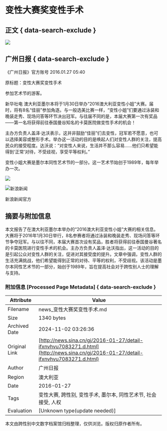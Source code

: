# 变性大赛奖变性手术

## 正文 { data-search-exclude }


![](https://n.sinaimg.cn/sinakd10200/360/w180h180/20230526/9235-5b764839635f7db7af4282f685456ea8.jpg)

## 广州日报 { data-search-exclude }

《广州日报》官方账号 2016.01.27 05:40

原标题：变性大赛奖变性手术

参加艺术节的游客。

新华社电 澳大利亚墨尔本将于1月30日举办“2016澳大利亚变性小姐”大赛。届时，将有8名“佳丽”参加角逐。与一般选美比赛一样，“变性小姐”们要通过泳装和晚装走秀、现场问答等环节决出冠军。与往届不同的是，本届大赛第一次有奖品——第一名将获得前往泰国曼谷知名的卡莫医院做变性手术的机会！

主办方负责人盖泽·达沃表示，这并非鼓励“佳丽”们去变性，冠军若不愿意，也可以选择美容或整形手术。举办这一活动的目的是唤起人们对变性人群的关注，提高民众的接受程度。达沃说：“对变性人来说，生活并不那么容易……他们只希望能得到‘正常’对待，不受歧视，享受平等权利。”

变性小姐大赛是墨尔本同性艺术节的一部分。这一艺术节始创于1989年，每年举办一次。

![](https://n.sinaimg.cn/default/2fb77759/20151125/320X320.png)

![新浪新闻](https://n.sinaimg.cn/default/80905340/20200331/sinalogo.png)

新浪新闻官方

## 摘要与附加信息

<!-- tcd_abstract -->
本文报告了在澳大利亚墨尔本举办的“2016澳大利亚变性小姐”大赛的相关信息。大赛将于2016年1月30日举行，8名参赛者将通过泳装和晚装走秀、现场问答等环节争夺冠军。与以往不同，本届大赛首次设有奖品，胜者将获得前往泰国曼谷著名的卡莫医院进行变性手术的机会。主办方负责人盖泽·达沃指出，这一活动的目的是引起公众对变性人群的关注，促进对其接受度的提升。文章中强调，变性人群的生活充满挑战，他们希望能得到正常的对待、平等的权利，不受歧视。该活动是墨尔本同性艺术节的一部分，始创于1989年，旨在提高社会对于跨性别人士的理解与支持。
<!-- tcd_abstract_end -->

### 附加信息 [Processed Page Metadata] { data-search-exclude }

| Attribute       | Value                                  |
|-----------------|----------------------------------------|
| Filename        | news_变性大赛奖变性手术.md                             |
| Size            | 1340 bytes                           |
| Archived Date   | 2024-11-02 03:26:36                             |
| Original Link   | [http://news.sina.cn/gj/2016-01-27/detail-ifxnvhvu7083271.d.html](http://news.sina.cn/gj/2016-01-27/detail-ifxnvhvu7083271.d.html)                       |
| Author          | 广州日报                               |
| Region          | 澳大利亚                               |
| Date            | 2016-01-27                                 |
| Tags            | 变性大赛, 跨性别, 变性手术, 墨尔本, 同性艺术节, 社会接受, 人权                                 |
| Evaluation            | [Unknown type(update needed)]                                 |
<!-- tcd_table_end -->

本文由跨性别中文数字档案馆归档整理，仅供浏览。版权归原作者所有。
